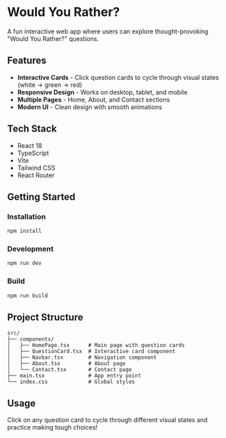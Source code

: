 # Would You Rather?

A fun interactive web app where users can explore thought-provoking "Would You Rather?" questions.

## Features

- **Interactive Cards** - Click question cards to cycle through visual states (white → green → red)
- **Responsive Design** - Works on desktop, tablet, and mobile
- **Multiple Pages** - Home, About, and Contact sections
- **Modern UI** - Clean design with smooth animations

## Tech Stack

- React 18
- TypeScript
- Vite
- Tailwind CSS
- React Router

## Getting Started

### Installation
```bash
npm install
```

### Development
```bash
npm run dev
```

### Build
```bash
npm run build
```

## Project Structure

```
src/
├── components/
│   ├── HomePage.tsx      # Main page with question cards
│   ├── QuestionCard.tsx  # Interactive card component
│   ├── Navbar.tsx        # Navigation component
│   ├── About.tsx         # About page
│   └── Contact.tsx       # Contact page
├── main.tsx              # App entry point
└── index.css             # Global styles
```

## Usage

Click on any question card to cycle through different visual states and practice making tough choices!
